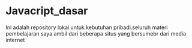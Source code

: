 # Javacript_dasar
Ini adalah repository lokal untuk kebutuhan pribadi.seluruh materi pembelajaran saya ambil dari beberapa situs yang bersumebr dari media internet
